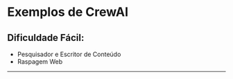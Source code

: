 ﻿# Exemplos de CrewAI 

## Dificuldade Fácil:

- Pesquisador e Escritor de Conteúdo
- Raspagem Web

---
